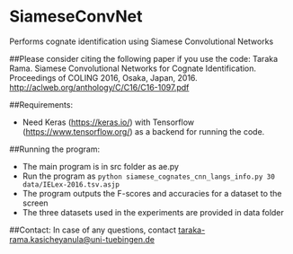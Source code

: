 # SiameseConvNet
Performs cognate identification using Siamese Convolutional Networks

##Please consider citing the following paper if you use the code:
Taraka Rama. Siamese Convolutional Networks for Cognate Identification. Proceedings of COLING 2016, Osaka, Japan, 2016.	http://aclweb.org/anthology/C/C16/C16-1097.pdf

##Requirements:
  - Need Keras (https://keras.io/) with Tensorflow (https://www.tensorflow.org/) as  a backend for running the code.
  
##Running the program:
 - The main program is in src folder as ae.py
 - Run the program as ```python siamese_cognates_cnn_langs_info.py 30 data/IELex-2016.tsv.asjp```
 - The program outputs the F-scores and accuracies for a dataset to the screen
 - The three datasets used in the experiments are provided in data folder
  
##Contact:
In case of any questions, contact taraka-rama.kasicheyanula@uni-tuebingen.de

